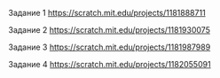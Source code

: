 Задание 1
https://scratch.mit.edu/projects/1181888711

Задание 2
https://scratch.mit.edu/projects/1181930075

Задание 3 
https://scratch.mit.edu/projects/1181987989

Задание 4
https://scratch.mit.edu/projects/1182055091